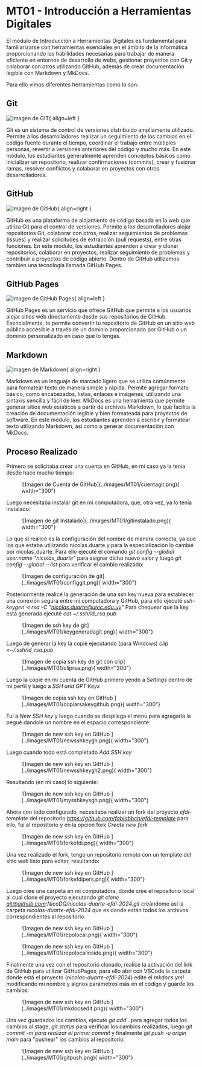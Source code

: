 # MT01 - Introducción a Herramientas Digitales


El módulo de Introducción a Herramientas Digitales es fundamental para familiarizarse con herramientas esenciales en el ámbito de la informática proporcionando las habilidades necesarias para trabajar de manera eficiente en entornos de desarrollo de webs, gestionar proyectos con Git y colaborar con otros  utilizando GitHub, además de crear documentación legible con Markdown y MkDocs. 

Para ello vimos diferentes herramientas como lo son: 


## Git

![Imagen de GIT](../images/MT01/git.png#mt01){ align=left }

Git es un sistema de control de versiones distribuido ampliamente utilizado. Permite a los desarrolladores realizar un seguimiento de los cambios en el código fuente durante el tiempo, coordinar el trabajo entre múltiples personas, revertir a versiones anteriores del código y mucho más. En este módulo, los estudiantes generalmente aprenden conceptos básicos como inicializar un repositorio, realizar confirmaciones (commits), crear y fusionar ramas, resolver conflictos y colaborar en proyectos con otros desarrolladores.


## GitHub

![Imagen de GitHub](../images/MT01/github.png#mt01){ align=right }

GitHub es una plataforma de alojamiento de código basada en la web que utiliza Git para el control de versiones. Permite a los desarrolladores alojar repositorios Git, colaborar con otros, realizar seguimientos de problemas (issues) y realizar solicitudes de extracción (pull requests), entre otras funciones. En este módulo, los estudiantes aprenden a crear y clonar repositorios, colaborar en proyectos, realizar seguimiento de problemas y contribuir a proyectos de código abierto. Dentro de GitHub utilizamos también una tecnología llamada GitHub Pages.

## GitHub Pages

![Imagen de GitHub Pages](../images/MT01/githubp.png#mt01){ align=left }

GitHub Pages es un servicio que ofrece GitHub que permite a los usuarios alojar sitios web directamente desde sus repositorios de GitHub. Esencialmente, te permite convertir tu repositorio de GitHub en un sitio web público accesible a través de un dominio proporcionado por GitHub o un dominio personalizado en caso que lo tengas.

## Markdown 

![Imagen de Markdown](../images/MT01/markdown.png#mt01){ align=right }

Markdown es un lenguaje de marcado ligero que se utiliza comúnmente para formatear texto de manera simple y rápida. Permite agregar formato básico, como encabezados, listas, enlaces e imágenes, utilizando una sintaxis sencilla y fácil de leer. MkDocs es una herramienta que permite generar sitios web estáticos a partir de archivos Markdown, lo que facilita la creación de documentación legible y bien formateada para proyectos de software. En este módulo, los estudiantes aprenden a escribir y formatear texto utilizando Markdown, así como a generar documentación con MkDocs.

## Proceso Realizado

Primero se solicitaba crear una cuenta en GitHub, en mi caso ya la tenía desde hace mucho tiempo:

<figure markdown="span">
  ![Imagen de Cuenta de GitHub](../images/MT01/cuentagit.png){ width="300"}
</figure>

Luego necesitaba instalar git en mi computadora, que, otra vez, ya lo tenía instalado:

<figure markdown="span">
  ![Imagen de git Instalado](../images/MT01/gitinstalado.png){ width="300"}
</figure>

Lo que sí realicé es la configuración del nombre de manera correcta, ya que los que estaba utilizando nicolas.duarte y para la especialización lo cambié por nicolas_duarte.
Para ello ejecuté el comando *git config --global user.name "nicolas_duarte"* para asignar dicho nuevo valor y luego *git config --global --list* para verificar el cambio realizado:

<figure markdown="span">
  ![Imagen de configuración de git](../images/MT01/configgit.png){ width="300"}
</figure>

Posteriormente realicé la generación de una ssh key nueva para establecer una conexión segura entre mi computadora y GitHub, para ello ejecuté *ssh-keygen -t rsa -C "nicolas.duarte@utec.edu.uy"*
Para chequear que la key está generada ejecuté *cat ~/.ssh/id_rsa.pub*

<figure markdown="span">
  ![Imagen de ssh key de git](../images/MT01/keygeneradagit.png){ width="300"}
</figure>

Luego de generar la key la copié ejecutando (para Windows) *clip <~/.ssh/id_rsa.pub*

<figure markdown="span">
  ![Imagen de copia ssh key de git con clip](../images/MT01/cliprsa.png){ width="300"}
</figure>

Luego la copié en mi cuenta de GitHub primero yendo a *Settings* dentro de mi perfil y luego a *SSH and GPT Keys*

<figure markdown="span">
  ![Imagen de copia ssh key en GitHub ](../images/MT01/copiarsakeygithub.png){ width="300"}
</figure>

Fuí a *New SSH key* y luego cuando se despliega el menu para agragarla la pegué dandole un nombre en el espacio correspondiente:

<figure markdown="span">
  ![Imagen de new ssh key en GitHub ](../images/MT01/newsshkeygh.png){ width="300"}
</figure>

Luego cuando todo está completado *Add SSH key*

<figure markdown="span">
  ![Imagen de new ssh key en GitHub ](../images/MT01/newsshkeygh2.png){ width="300"}
</figure>

Resultando (en mi caso) lo siguiente:

<figure markdown="span">
  ![Imagen de new ssh key en GitHub ](../images/MT01/mysshkeysgh.png){ width="300"}
</figure>

Ahora con todo configurado, necesitaba realizar un fork del proyecto *efdi-template* del repositorio *https://github.com/fablabbcn/efdi-template* para ello, fui al repositorio y en la opcion fork *Create new fork*

<figure markdown="span">
  ![Imagen de new ssh key en GitHub ](../images/MT01/forkefdi.png){ width="300"}
</figure>

Una vez realizado el fork, tengo un repositorio remoto con un template del sitio web listo para editar, resultando:

<figure markdown="span">
  ![Imagen de new ssh key en GitHub ](../images/MT01/forkefdipers.png){ width="300"}
</figure>

Luego cree una carpeta en mi computadora, donde cree el repositorio local al cual clone el proyecto ejecutando *git clone git@github.com:NicoDQ/nicolas-duarte-efdi-2024.git*
creándome así la carpeta *nicolas-duarte-efdi-2024* que es donde están todos los archivos correspondientes al repositorio.

<figure markdown="span">
  ![Imagen de new ssh key en GitHub ](../images/MT01/repolocal.png){ width="300"}
</figure>

<figure markdown="span">
  ![Imagen de new ssh key en GitHub ](../images/MT01/repolocalinside.png){ width="300"}
</figure>

Finalmente una vez con el repositorio clonado, realicé la activación del link de GitHub para utilizar GitHubPages, para ello abri con VSCode la carpeta donde está el proyecto (*nicolas-duarte-efdi-2024*) edite el *mkdocs.yml* modificando mi nombre y algnos parámetros más en el código y guarde los cambios:

<figure markdown="span">
  ![Imagen de new ssh key en GitHub ](../images/MT01/mkdocsedit.png){ width="300"}
</figure>

Una vez guardados los cambios, ejecute *git add .* para agregar todos los cambios al stage, *git status* para verificar los cambios realizados, luego *git commit -m para realizar el primer commit* y finalmente *git push -u origin main* para "pushear" los cambios al repositorio.

<figure markdown="span">
  ![Imagen de new ssh key en GitHub ](../images/MT01/gitpush.png){ width="300"}
</figure>
